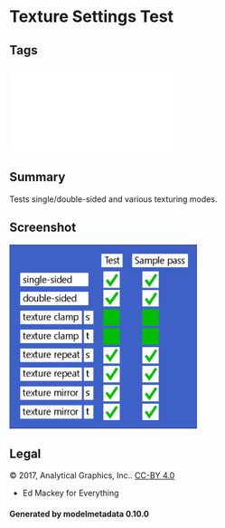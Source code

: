 # Texture Settings Test

## Tags

![sharable](./README-sharable.md)

## Summary

Tests single/double-sided and various texturing modes.

## Screenshot

![screenshot](screenshot/screenshot.png)

## Legal

&copy; 2017, Analytical Graphics, Inc.. [CC-BY 4.0](https://creativecommons.org/licenses/by-nd/4.0/legalcode)

 - Ed Mackey for Everything

#### Generated by modelmetadata 0.10.0